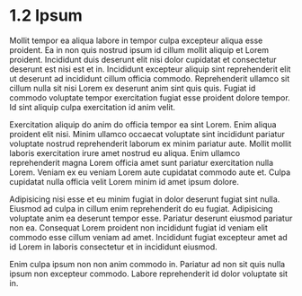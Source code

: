 # 1.2 Ipsum

Mollit tempor ea aliqua labore in tempor culpa excepteur aliqua esse proident. Ea in non quis nostrud ipsum id cillum mollit aliquip et Lorem proident. Incididunt duis deserunt elit nisi dolor cupidatat et consectetur deserunt est nisi est et in. Incididunt excepteur aliquip sint reprehenderit elit ut deserunt ad incididunt cillum officia commodo. Reprehenderit ullamco sit cillum nulla sit nisi Lorem ex deserunt anim sint quis quis. Fugiat id commodo voluptate tempor exercitation fugiat esse proident dolore tempor. Id sint aliquip culpa exercitation id anim velit.

Exercitation aliquip do anim do officia tempor ea sint Lorem. Enim aliqua proident elit nisi. Minim ullamco occaecat voluptate sint incididunt pariatur voluptate nostrud reprehenderit laborum ex minim pariatur aute. Mollit mollit laboris exercitation irure amet nostrud eu aliqua. Enim ullamco reprehenderit magna Lorem officia amet sunt pariatur exercitation nulla Lorem. Veniam ex eu veniam Lorem aute cupidatat commodo aute et. Culpa cupidatat nulla officia velit Lorem minim id amet ipsum dolore.

Adipisicing nisi esse et eu minim fugiat in dolor deserunt fugiat sint nulla. Eiusmod ad culpa in cillum enim reprehenderit do eu fugiat. Adipisicing voluptate anim ea deserunt tempor esse. Pariatur deserunt eiusmod pariatur non ea. Consequat Lorem proident non incididunt fugiat id veniam elit commodo esse cillum veniam ad amet. Incididunt fugiat excepteur amet ad id Lorem in laboris consectetur et in incididunt eiusmod.

Enim culpa ipsum non non anim commodo in. Pariatur ad non sit quis nulla ipsum non excepteur commodo. Labore reprehenderit id dolor voluptate sit in.
